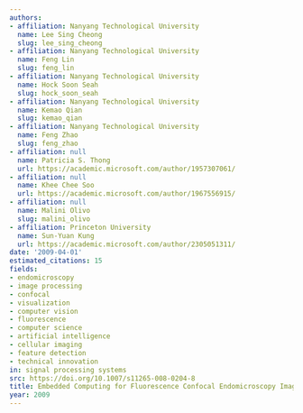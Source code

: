 ```yaml
---
authors:
- affiliation: Nanyang Technological University
  name: Lee Sing Cheong
  slug: lee_sing_cheong
- affiliation: Nanyang Technological University
  name: Feng Lin
  slug: feng_lin
- affiliation: Nanyang Technological University
  name: Hock Soon Seah
  slug: hock_soon_seah
- affiliation: Nanyang Technological University
  name: Kemao Qian
  slug: kemao_qian
- affiliation: Nanyang Technological University
  name: Feng Zhao
  slug: feng_zhao
- affiliation: null
  name: Patricia S. Thong
  url: https://academic.microsoft.com/author/1957307061/
- affiliation: null
  name: Khee Chee Soo
  url: https://academic.microsoft.com/author/1967556915/
- affiliation: null
  name: Malini Olivo
  slug: malini_olivo
- affiliation: Princeton University
  name: Sun-Yuan Kung
  url: https://academic.microsoft.com/author/2305051311/
date: '2009-04-01'
estimated_citations: 15
fields:
- endomicroscopy
- image processing
- confocal
- visualization
- computer vision
- fluorescence
- computer science
- artificial intelligence
- cellular imaging
- feature detection
- technical innovation
in: signal processing systems
src: https://doi.org/10.1007/s11265-008-0204-8
title: Embedded Computing for Fluorescence Confocal Endomicroscopy Imaging
year: 2009
---
```

